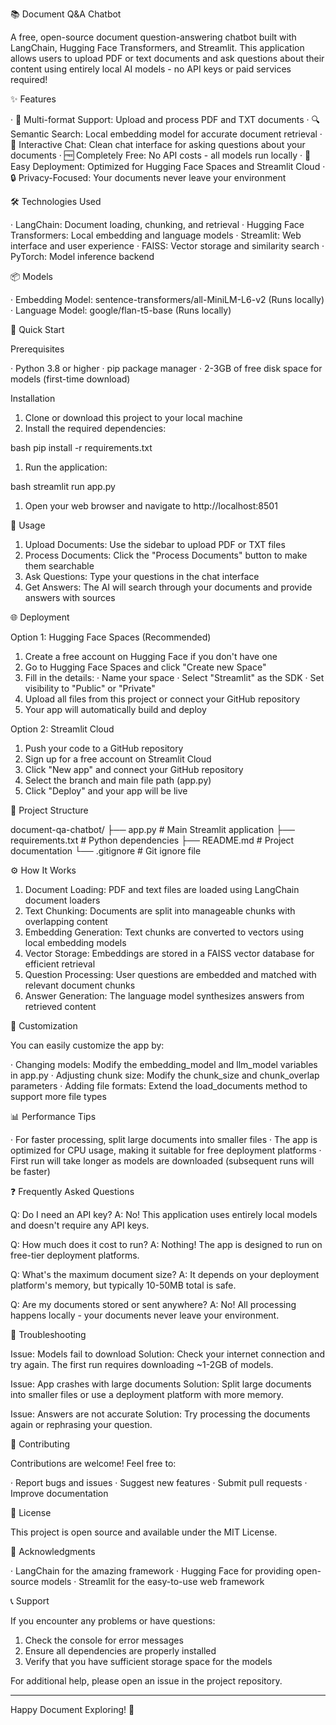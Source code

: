 📚 Document Q&A Chatbot

A free, open-source document question-answering chatbot built with LangChain, Hugging Face Transformers, and Streamlit. This application allows users to upload PDF or text documents and ask questions about their content using entirely local AI models - no API keys or paid services required!

✨ Features

· 📄 Multi-format Support: Upload and process PDF and TXT documents
· 🔍 Semantic Search: Local embedding model for accurate document retrieval
· 💬 Interactive Chat: Clean chat interface for asking questions about your documents
· 🆓 Completely Free: No API costs - all models run locally
· 🚀 Easy Deployment: Optimized for Hugging Face Spaces and Streamlit Cloud
· 🔒 Privacy-Focused: Your documents never leave your environment

🛠 Technologies Used

· LangChain: Document loading, chunking, and retrieval
· Hugging Face Transformers: Local embedding and language models
· Streamlit: Web interface and user experience
· FAISS: Vector storage and similarity search
· PyTorch: Model inference backend

📦 Models

· Embedding Model: sentence-transformers/all-MiniLM-L6-v2 (Runs locally)
· Language Model: google/flan-t5-base (Runs locally)

🚀 Quick Start

Prerequisites

· Python 3.8 or higher
· pip package manager
· 2-3GB of free disk space for models (first-time download)

Installation

1. Clone or download this project to your local machine
2. Install the required dependencies:

bash
pip install -r requirements.txt


1. Run the application:

bash
streamlit run app.py


1. Open your web browser and navigate to http://localhost:8501

📖 Usage

1. Upload Documents: Use the sidebar to upload PDF or TXT files
2. Process Documents: Click the "Process Documents" button to make them searchable
3. Ask Questions: Type your questions in the chat interface
4. Get Answers: The AI will search through your documents and provide answers with sources

🌐 Deployment

Option 1: Hugging Face Spaces (Recommended)

1. Create a free account on Hugging Face if you don't have one
2. Go to Hugging Face Spaces and click "Create new Space"
3. Fill in the details:
   · Name your space
   · Select "Streamlit" as the SDK
   · Set visibility to "Public" or "Private"
4. Upload all files from this project or connect your GitHub repository
5. Your app will automatically build and deploy

Option 2: Streamlit Cloud

1. Push your code to a GitHub repository
2. Sign up for a free account on Streamlit Cloud
3. Click "New app" and connect your GitHub repository
4. Select the branch and main file path (app.py)
5. Click "Deploy" and your app will be live

📁 Project Structure


document-qa-chatbot/
├── app.py                 # Main Streamlit application
├── requirements.txt       # Python dependencies
├── README.md             # Project documentation
└── .gitignore           # Git ignore file


⚙ How It Works

1. Document Loading: PDF and text files are loaded using LangChain document loaders
2. Text Chunking: Documents are split into manageable chunks with overlapping content
3. Embedding Generation: Text chunks are converted to vectors using local embedding models
4. Vector Storage: Embeddings are stored in a FAISS vector database for efficient retrieval
5. Question Processing: User questions are embedded and matched with relevant document chunks
6. Answer Generation: The language model synthesizes answers from retrieved content

🔧 Customization

You can easily customize the app by:

· Changing models: Modify the embedding_model and llm_model variables in app.py
· Adjusting chunk size: Modify the chunk_size and chunk_overlap parameters
· Adding file formats: Extend the load_documents method to support more file types

📊 Performance Tips

· For faster processing, split large documents into smaller files
· The app is optimized for CPU usage, making it suitable for free deployment platforms
· First run will take longer as models are downloaded (subsequent runs will be faster)

❓ Frequently Asked Questions

Q: Do I need an API key?
A: No! This application uses entirely local models and doesn't require any API keys.

Q: How much does it cost to run?
A: Nothing! The app is designed to run on free-tier deployment platforms.

Q: What's the maximum document size?
A: It depends on your deployment platform's memory, but typically 10-50MB total is safe.

Q: Are my documents stored or sent anywhere?
A: No! All processing happens locally - your documents never leave your environment.

🐛 Troubleshooting

Issue: Models fail to download
Solution: Check your internet connection and try again. The first run requires downloading ~1-2GB of models.

Issue: App crashes with large documents
Solution: Split large documents into smaller files or use a deployment platform with more memory.

Issue: Answers are not accurate
Solution: Try processing the documents again or rephrasing your question.

🤝 Contributing

Contributions are welcome! Feel free to:

· Report bugs and issues
· Suggest new features
· Submit pull requests
· Improve documentation

📄 License

This project is open source and available under the MIT License.

🙏 Acknowledgments

· LangChain for the amazing framework
· Hugging Face for providing open-source models
· Streamlit for the easy-to-use web framework

📞 Support

If you encounter any problems or have questions:

1. Check the console for error messages
2. Ensure all dependencies are properly installed
3. Verify that you have sufficient storage space for the models

For additional help, please open an issue in the project repository.

---

Happy Document Exploring! 🎉